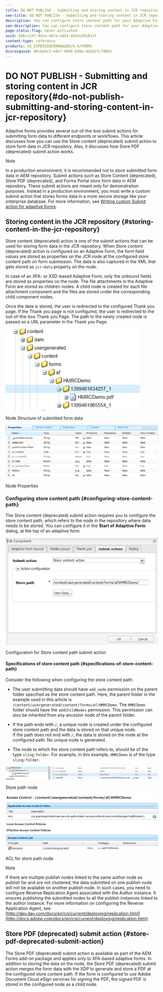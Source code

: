 ```yaml
---
title: DO NOT PUBLISH - Submitting and storing content in JCR repository
seo-title: DO NOT PUBLISH - Submitting and storing content in JCR repository
description: You can configure store content path for your Adaptive Forms to configure to store form data in JCR repository on form submission. 
seo-description: You can configure store content path for your Adaptive Forms to configure to store form data in JCR repository on form submission. 
page-status-flag: never-activated
uuid: 56bcc237-0dca-467a-ad43-d415c601811f
content-type: reference
products: SG_EXPERIENCEMANAGER/6.4/FORMS
discoiquuid: 86c6a3c3-edef-4046-b50a-dd2b2fc79083
---
```


# DO NOT PUBLISH - Submitting and storing content in JCR repository{#do-not-publish-submitting-and-storing-content-in-jcr-repository}

Adaptive forms provides several out-of-the-box submit actions for submitting form data to different endpoints or workflows. This article discusses how you can use the Store content (deprecated) submit action to store form data in JCR repository. Also, it discusses how Store PDF (deprecated) submit action works.

>[!NOTE]
>
>In a production environment, it is recommended not to store submitted form data in AEM repository. Submit actions such as Store Content (deprecated), Store PDF (deprecated), and Forms Portal store form data in AEM repository. These submit actions are meant only for demonstration purposes. Instead in a production environment, you must write a custom submit action that stores forms data in a more secure storage like your enterprise database. For more information, see [Writing custom Submit action for adaptive forms](../../../forms/using/custom-submit-action-form.md).

## Storing content in the JCR repository {#storing-content-in-the-jcr-repository}

Store content (deprecated) action is one of the submit actions that can be used for storing form data in the JCR repository. When Store content (deprecated) action is configured on an Adaptive Form, the form field values are stored as properties on the JCR node at the configured store content path on form submission. The data is also captured in the XML that gets stored as `jcr:data` property on the node.

In case of an XFA- or XSD-based Adaptive Form, only the unbound fields are stored as properties on the node. The file attachments in the Adaptive Form are stored as children nodes. A child node is created for each file attachment component and the files are stored under the corresponding child component nodes.

Once the data is stored, the user is redirected to the configured Thank you page. If the Thank you page is not configured, the user is redirected to the out-of-the-box Thank you Page. The path to the newly created node is passed as a URL parameter in the Thank you Page. 

![Node Structure of submitted form data ](assets/crxstorewithfa.png)

Node Structure of submitted form data 

![Properties of the node created for form submission](assets/crxsubmitprop.png)

Node Properties

### Configuring store content path {#configuring-store-content-path}

The Store content (deprecated) submit action requires you to configure the store content path, which refers to the node in the repository where data needs to be stored. You can configure it in the **Start of Adaptive Form** dialog, at the top of an adaptive form.

![Configuration for Store content path submit action](assets/path1.png)

Configuration for Store content path submit action

#### Specifications of store content path {#specifications-of-store-content-path}

Consider the following when configuring the store content path:

* The user submitting data should have `add_node` permission on the parent folder specified as the store content path. Here, the parent folder in the example used in this article is `/content/usergenerated/content/forms/af/HMRCDemo`. The `HMRCDemo` folder should have the `addChildNodes` permission. This permission can also be inherited from any ancestor node of the parent folder.

* If the path ends with `/`, a unique node is created under the configured store content path and the data is stored on that unique node.  
  If the path does not end with `/`, the data is stored on the node at the configured path. No unique node is generated.  

* The node to which the store content path refers to, should be of the type `sling:folder`. For example, in this example, `HMRCDemo` is of the type `sling:folder`.

![Store path node configured for store content submit action](assets/slingfolder.png)

Store path node

![ACL for store path node configured for store content submit action](assets/access.png)

ACL for store path node

>[!NOTE]
>
>If there are multiple publish nodes linked to the same author node as publish far and are not clustered, the data submitted on one publish node will not be available on another publish node. In such cases, you need to configure Reverse Replication Agent associated with the Author instance. It ensures publishing the submitted nodes to all the publish instances linked to the author instance. For more information on configuring the Reverse Application Agent, see [http://dev.day.com/docs/en/cq/current/deploying/replication.html](http://docs.adobe.com/docs/en/cq/current/deploying/replication.html)

## Store PDF (deprecated) submit action {#store-pdf-deprecated-submit-action}

The Store PDF (deprecated) submit action is available as part of the AEM Forms add-on package and applies only to XFA-based adaptive forms. In addition to storing the data on the node, the Store PDF (deprecated) submit action merges the form data with the XDP to generate and store a PDF at the configured store content path. If the form is configured to use Adobe Document Cloud eSign services for signing the PDF, the signed PDF is stored in the configured node as a child node.
